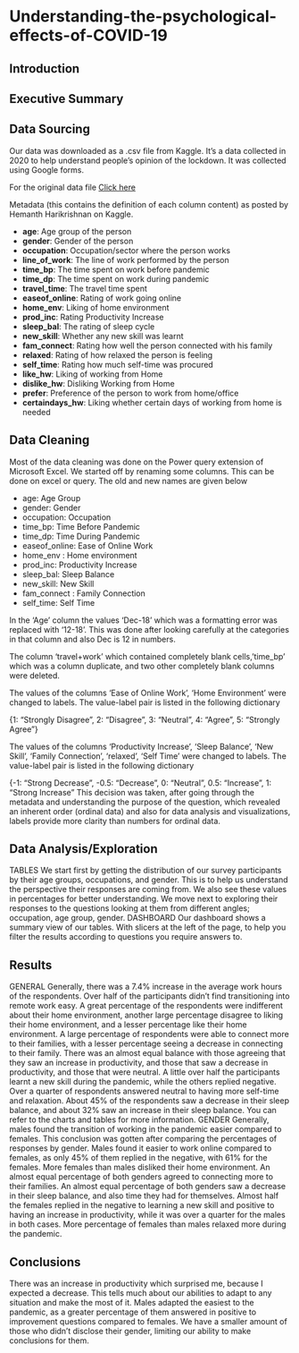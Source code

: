 # Understanding-the-psychological-effects-of-COVID-19



## Introduction

## Executive Summary

## Data Sourcing
Our data was downloaded as a .csv file from Kaggle.  It’s a data collected in 2020 to help understand people’s opinion of the lockdown. It was collected using Google forms.

For the original data file
[Click here](https://www.kaggle.com/datasets/hemanthhari/psycological-effects-of-covid)

Metadata (this contains the definition of each column content) as posted by Hemanth Harikrishnan on Kaggle.
-	**age**: Age group of the person
-	**gender**: Gender of the person
-	**occupation**: Occupation/sector where the person works
-	**line_of_work**: The line of work performed by the person
-	**time_bp**: The time spent on work before pandemic
-	**time_dp**: The time spent on work during pandemic
-	**travel_time**: The travel time spent
-	**easeof_online**: Rating of work going online
-	**home_env**: Liking of home environment
-	**prod_inc**: Rating Productivity Increase
-	**sleep_bal**: The rating of sleep cycle
-	**new_skill**: Whether any new skill was learnt
-	**fam_connect**: Rating how well the person connected with his family
-	**relaxed**: Rating of how relaxed the person is feeling
-	**self_time**: Rating how much self-time was procured
-	**like_hw**: Liking of working from Home
-	**dislike_hw**: Disliking Working from Home
-	**prefer**: Preference of the person to work from home/office
-	**certaindays_hw**: Liking whether certain days of working from home is needed


## Data Cleaning
Most of the data cleaning was done on the Power query extension of Microsoft Excel.
We started off by renaming some columns. This can be done on excel or query. The old and new names are given below
- age: Age Group
- gender: Gender
- occupation: Occupation
- time_bp: Time Before Pandemic
- time_dp: Time During Pandemic
- easeof_online: Ease of Online Work
- home_env : Home environment
- prod_inc: Productivity Increase
- sleep_bal: Sleep Balance
- new_skill: New Skill
- fam_connect : Family Connection
- self_time: Self Time

In the ‘Age’ column the values ‘Dec-18’ which was a formatting error was replaced with ‘12-18’. This was done after looking carefully at the categories in that column and also Dec is 12 in numbers.

The column ‘travel+work’ which contained completely blank cells,’time_bp’ which was a column duplicate, and two other completely blank columns were deleted.

The values of the columns ‘Ease of Online Work’, ‘Home Environment’ were changed to labels. The value-label pair is listed in the following dictionary

{1: “Strongly Disagree”, 2: “Disagree”, 3: “Neutral”, 4: “Agree”, 5: “Strongly Agree”}

The values of the columns ‘Productivity Increase’, ‘Sleep Balance’, ‘New Skill’, ‘Family Connection’, ‘relaxed’, ‘Self Time’ were changed to labels. The value-label pair is listed in the following dictionary

{-1: “Strong Decrease”, -0.5: “Decrease”, 0: “Neutral”, 0.5: “Increase”, 1: “Strong Increase”
This decision was taken, after going through the metadata and understanding the purpose of the question, which revealed an inherent order (ordinal data) and also for data analysis and visualizations, labels provide more clarity than numbers for ordinal data.

## Data Analysis/Exploration
TABLES
We start first by getting the distribution of our survey participants by their age groups, occupations, and gender. This is to help us understand the perspective their responses are coming from. We also see these values in percentages for better understanding.
We move next to exploring their responses to the questions looking at them from different angles; occupation, age group, gender.
DASHBOARD
Our dashboard shows a summary view of our tables. With slicers at the left of the page, to help you filter the results according to questions you require answers to.

## Results 
GENERAL
Generally, there was a 7.4% increase in the average work hours of the respondents.
Over half of the participants didn’t find transitioning into remote work easy. 
A great percentage of the respondents were indifferent about their home environment, another large percentage disagree to liking their home environment, and a lesser percentage like their home environment.
A large percentage of respondents were able to connect more to their families, with a lesser percentage seeing a decrease in connecting to their family.
There was an almost equal balance with those agreeing that they saw an increase in productivity, and those that saw a decrease in productivity, and those that were neutral.
A little over half the participants learnt a new skill during the pandemic, while the others replied negative.
Over a quarter of respondents answered neutral to having more self-time and relaxation.
About 45% of the respondents saw a decrease in their sleep balance, and about 32% saw an increase in their sleep balance.
You can refer to the charts and tables for more information.
GENDER
Generally, males found the transition of working in the pandemic easier compared to females. This conclusion was gotten after comparing the percentages of responses by gender.
Males found it easier to work online compared to females, as only 45% of them replied in the negative, with 61% for the females.
More females than males disliked their home environment. An almost equal percentage of both genders agreed to connecting more to their families.
An almost equal percentage of both genders saw a decrease in their sleep balance, and also time they had for themselves.
Almost half the females replied in the negative to learning a new skill and positive to having an increase in productivity, while it was over a quarter for the males in both cases.
More percentage of females than males relaxed more during the pandemic.

## Conclusions
There was an increase in productivity which surprised me, because I expected a decrease. This tells much about our abilities to adapt to any situation and make the most of it. 
Males adapted the easiest to the pandemic, as a greater percentage of them answered in positive to improvement questions compared to females. We have a smaller amount of those who didn’t disclose their gender, limiting our ability to make conclusions for them.

